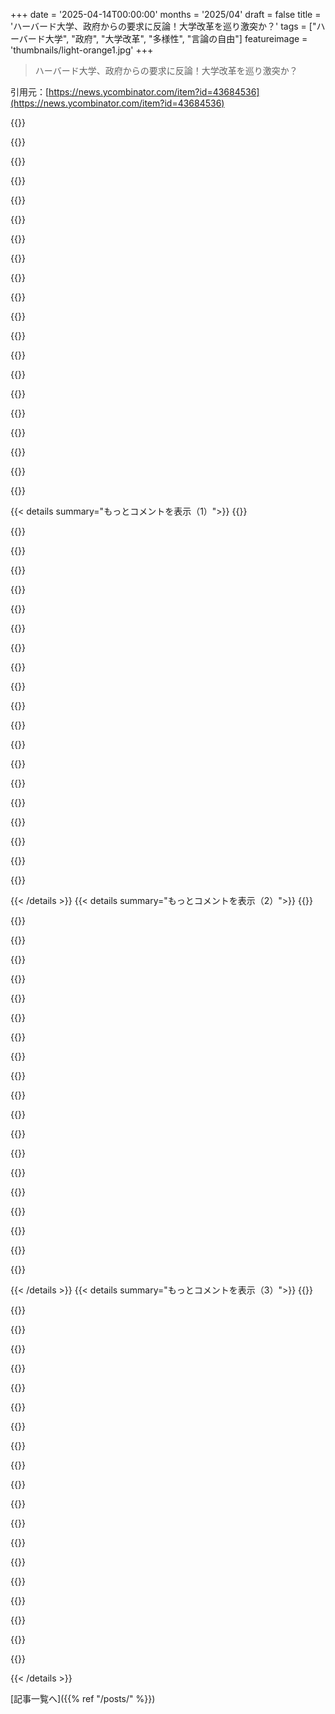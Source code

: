 +++
date = '2025-04-14T00:00:00'
months = '2025/04'
draft = false
title = 'ハーバード大学、政府からの要求に反論！大学改革を巡り激突か？'
tags = ["ハーバード大学", "政府", "大学改革", "多様性", "言論の自由"]
featureimage = 'thumbnails/light-orange1.jpg'
+++

> ハーバード大学、政府からの要求に反論！大学改革を巡り激突か？

引用元：[https://news.ycombinator.com/item?id=43684536](https://news.ycombinator.com/item?id=43684536)

{{<matomeQuote body="関連スレッド：Federal Government's letter to Harvard demanding changes [pdf] - https://news.ycombinator.com/item?id=43684386" userName="dang" createdAt="2025-04-14T18:40:22" color="">}}

{{<matomeQuote body="政権の要求が矛盾しててマジ意味不明。多様性イニシアチブやめろって言う一方で、いろんな意見のための多様性イニシアチブやれって言うし。特定の意見を持った留学生入れるなって言うくせに、言論統制はやめろとか。マジでどうなってんの？" userName="kweingar" createdAt="2025-04-14T19:35:40" color="">}}

{{<matomeQuote body="要求をペアで考えると理解しやすいかも。結局、彼らが欲しいのはUターンなんだよ。自分たちの支持者にアピールするために、要求を分割してるだけ。感情的な効果が大きい方を強調して、都合のいいように利用してるんだよね。<br>現在の多様性政策の廃止と新たな政策の開始は、＞「気に入らないものはやめろ、今まで止めてたことを始めろ」ってこと。<br>言論も同じで、＞「言いたいことを監査するな、今まで許可してた言論を監査しろ」ってこと。" userName="dspillett" createdAt="2025-04-15T08:52:06" color="#ff5733">}}

{{<matomeQuote body="Winstonもよく知ってたけど、OceaniaはEastasiaと戦争してEurasiaと同盟を結んでからたった4年しか経ってないんだよね。でもそれは記憶がちゃんとコントロールされてない人がたまたま持ってる知識に過ぎないんだ。公式にはパートナーの変更はなかったことになってる。OceaniaはEurasiaと戦争してる。だからOceaniaは常にEurasiaと戦争してたんだ。" userName="fransje26" createdAt="2025-04-15T09:45:56" color="">}}

{{<matomeQuote body="結局、特権的な白人男性を嫌うのはOKってことなんだよね。でも、ユダヤ系の白人男性は差別になる。アイビーリーグの白人男性ってほとんどユダヤ系じゃん。特権的（ユダヤ系じゃない）白人男性は、むしろ過小評価されてるんじゃないかな。" userName="amy214" createdAt="2025-04-16T00:02:40" color="">}}

{{<matomeQuote body="権威主義的な政府ってマジで恣意的だよね。全ての決定が適当なんだもん。理性や同意よりも権力を優先するからこうなるんだよ。" userName="hayst4ck" createdAt="2025-04-14T21:04:25" color="">}}

{{<matomeQuote body="一貫性なんていらないんだよ。みんなが法律を破ってても、友達じゃなかったら正義の鉄槌を下すだけ。そうすれば、法律に従ってるように見せかけて特定の人たちに良く思われるんだよね。" userName="zanellato19" createdAt="2025-04-14T23:08:50" color="">}}

{{<matomeQuote body="「こいつらはただのアホだ」って意見に対する最高の反論だね。彼らの“ルール”は計算されてるわけじゃないし、それがポイントなんだよ。好きなようにコントロールしたいだけなんだ。" userName="elliotec" createdAt="2025-04-14T23:43:10" color="#45d325">}}

{{<matomeQuote body="いやいや、やっぱりアホでしょ。腐敗してると経済が悪化するし（例えばred stateとblue stateを比較するとか）。縁故主義なんて、会社を潰すまでうまくいくように見えるだけだよ。" userName="Herring" createdAt="2025-04-15T00:00:15" color="">}}

{{<matomeQuote body="だよね。ファシスト政権って大体失敗するもん。でも、その間にも普通の人たちが傷つけられるんだよね。" userName="myko" createdAt="2025-04-15T00:38:37" color="">}}

{{<matomeQuote body="で、その間にも、こういうファシスト政府の権力者たちは、（文字通りの）山賊みたいに荒稼ぎするんだよねー。" userName="kelnos" createdAt="2025-04-15T01:54:36" color="">}}

{{<matomeQuote body="1800年代にフランスで開発された、あの便利な道具で終わるなら、まあ良いんじゃない？" userName="Aeolun" createdAt="2025-04-15T07:03:05" color="">}}

{{<matomeQuote body="まずありえないし、そうなったらもっとひどいことになるって。<br>Julius Caesarが共和制を帝国に変えて、暗殺されたけど、帝国が共和制に戻ったわけじゃないじゃん？その後何世紀も、どんどん圧政的な皇帝が続いたんだから。" userName="LeonB" createdAt="2025-04-15T07:24:09" color="">}}

{{<matomeQuote body="ありえないってのは同意だけど、裏切りが帝国主義につながったとしても、ギロチンはフランスの絶対王政を一度きれいに終わらせたし、2回目は船と追放で終わらせて、その後は基本的に復活しなかったじゃん。" userName="tsimionescu" createdAt="2025-04-15T07:39:55" color="#785bff">}}

{{<matomeQuote body="現代フランスは第五共和制だってことに注意してよ。最後の王を殺してから、どんだけ混乱してるかって話。" userName="tialaramex" createdAt="2025-04-15T07:57:47" color="">}}

{{<matomeQuote body="反復的な共和制開発ってことだね。共和制をリリースして、現場でテストして、改善していく。理にかなってるじゃん。" userName="lores" createdAt="2025-04-15T09:08:55" color="">}}

{{<matomeQuote body="フランスのモデルは、あらゆる意味でほとんど失敗だったよ。今５回目の共和制でしょ。アメリカが抱えてるのと同じような問題を抱えてるじゃん。" userName="clarionbell" createdAt="2025-04-15T08:20:52" color="">}}

{{<matomeQuote body="それは意見が分かれる問題だね。" userName="spiderfarmer" createdAt="2025-04-15T07:23:16" color="">}}

{{<matomeQuote body="俺には正当で民主的に選ばれた政権に見えるけどな。世界には未解決の問題がたくさんあるし、自分たちが望むものを手に入れている人々に同情するのは、有限な資源の無駄遣いだと思う。" userName="blitzar" createdAt="2025-04-15T07:55:52" color="">}}

{{<matomeQuote body="無駄じゃないよ。<br>①今回の件は世界的な影響があるから、面白い話題だよ。<br>②世界の多くの問題は、それが重要な問題だと人々が納得して初めて解決できる。まずはパンとか、安全保障とか、身近な問題を解決する必要があるんだよ。みんな人生は一度きりだし、まずまずの生活を望むのは selfishじゃないと思う。<br>③right votersは自分たちのためになると信じて投票したんだよ。<br>④これは単一のイベントじゃない。分析が大事。" userName="beeforpork" createdAt="2025-04-15T09:06:17" color="#ff33a1">}}

{{< details summary="もっとコメントを表示（1）">}}
{{<matomeQuote body="アメリカってさ、マジで痛い目見ないとわかんないんだよね。子供にストーブ触ると火傷するって何回言っても聞かないじゃん。運が良くて一回軽く触って、責任感のある大人が近くにいて、二度と触らない、みたいな。それと同じで、早くそうなった方がみんなのためになるってこと。" userName="blitzar" createdAt="2025-04-15T09:46:08" color="">}}

{{<matomeQuote body="え、もう火傷してるじゃん？ mission accomplishedってこと？それで本当に学べると思ってんの？ていうか、今回の件で責任取ってくれる大人って誰よ？<br>＞子供にストーブ触ると火傷するって何回も言うけど～<br>それってベストケースじゃないよね。俺、ストーブで火傷したことないし。それに、これってストーブの例みたいに個人のDarwin賞みたいな話じゃなくて、関係ない多くの人が巻き込まれてるし、もっと多くの人が何も言えない状況じゃん。" userName="beeforpork" createdAt="2025-04-15T10:48:10" color="">}}

{{<matomeQuote body="beeforporkが言ってる＞「それってベストケースじゃない。俺は火傷したことない」＜って、マジで何もわかってないんだね！かわいそう！ハンバーガーにかぶりついたら自分の指が入ってて、自分が襲う側と襲われる側になる経験もないんでしょ？そういう経験も人生の一部なんだよ、後になって初めて受け入れられるんだから。" userName="giardini" createdAt="2025-04-16T05:36:03" color="">}}

{{<matomeQuote body="今の世界の覇権をぶっ壊すってことは、予想外のことが起きるかもしれないってことだよね。ティミーが手を火傷したからって世界経済を蒸発させたら、笑ってられないかもよ。" userName="idiotsecant" createdAt="2025-04-15T12:29:54" color="">}}

{{<matomeQuote body="＞いや、やっぱりバカげてるって。<br>それがあなたが思ってる目的を果たさないからって、必ずしもバカってわけじゃないよ。<br>＞汚職が多いと経済が悪化する(例えばred stateとblue stateを比較して)。<br>そうだけど、汚職してる人たちは経済全体のパフォーマンスを最大化したいわけじゃないんだよね。他人を支配する力を最大化したいんだよ。それは経済パフォーマンスとは違うし、経済全体のパフォーマンスとは関係ない。特定の人たちの分配に関係してるんだ。" userName="dragonwriter" createdAt="2025-04-15T20:49:28" color="#ff5733">}}

{{<matomeQuote body="彼らはパフォーマンスを最大化しようとしてるんじゃなくて、自分の支配力を最大化しようとしてるんだよ。Pete HegsethがSecDefなのは彼が優秀だからじゃない。彼は戦争計画をリークするし、お酒なしで記者会見もできない。彼がSecDefなのは、Trumpが言うことならそれが合法だろうが妥当だろうが何でもやるからだ。関税は製造業を戻すためじゃない。もしそうなら、段階的で一貫性があるはずだし、そのお金は国内産業の発展に使われるはずだ。彼らがやってるのは、気に入らない国や企業を罰するため。政府のルールや手続きを排除して、一人の人間が自由に報酬を与えたり罰したりできる体制にしようとしてるんだ。経済全体のパフォーマンスなんてどうでもいいんだよ。 stated goalと行動が一致しない時は、彼らがバカだと決めつけるのをやめて、行動の結果が彼らの本当のgoalだと考えるようにしたら、彼らの考えてることがわかるようになった。" userName="reverendsteveii" createdAt="2025-04-15T18:29:08" color="#785bff">}}

{{<matomeQuote body="？アメリカ人が肥満を推奨してて、心臓病が超魅力的だって記事、楽しみにしてるよ。" userName="Herring" createdAt="2025-04-15T19:07:10" color="">}}

{{<matomeQuote body="stated goal（肥満を避ける）と行動（肥満を促進する食生活）が一致しないなら、彼らは違うgoal（肥満になろうが食べ物を楽しむ）を持ってるってこと。stated goalの真逆じゃなくて、違うgoalを持ってるってこと。" userName="reverendsteveii" createdAt="2025-04-15T19:13:57" color="">}}

{{<matomeQuote body="なるほど、それなら同意できる。肥満とTrumpの関税、どっちも目先のことしか考えてないってことだね。" userName="Herring" createdAt="2025-04-15T19:18:22" color="">}}

{{<matomeQuote body="goal自体の価値と、そのgoalを達成するための行動の価値をごっちゃにしてるんじゃない？自分の個人的な力を最大化するために経済をぶっ壊すのは短絡的だけど、それをTrumpのgoalだと受け入れれば、恣意的な関税（とか、大学を思想警察したり、反体制派の州知事を罰するために連邦資金を使ったりするのも見て）が、めちゃくちゃ効果的な戦略だってわかる。言うことを聞かないと、配下の人々が反乱を起こして言うことを聞く人にreplaceされるまで、干上がらせるんだよ。連邦資金に中毒になるな。それがなくなると恨むようになる。" userName="reverendsteveii" createdAt="2025-04-15T20:11:35" color="#ff5733">}}

{{<matomeQuote body="連中が一般的な原則を重視してないって理解すれば納得できるかも。非白人とか女性とかゲイとか、そういうグループが絡むとDiversityはダメなんだって。“race realists”のDiversityは良いらしい。学生がdivestment initiativesを訴えるとFree speechはダメ。教授がネットでn-word使ったらFree speechは良いんだと。ゴールは白人至上主義と反フェミニズム。" userName="UncleMeat" createdAt="2025-04-14T21:13:15" color="#785bff">}}

{{<matomeQuote body="こいつらが「freedom of speech」って言うとき、マジで言いたいのは、ナチスのクソみたいなこと言っても文句言われたくないってことだけ。" userName="kristopolous" createdAt="2025-04-15T07:52:27" color="">}}

{{<matomeQuote body="良い戦略じゃん。Harvardが要求されたことを全部やろうとしたとしても、政府はまだ「全然足りない」って言い返せるもん。" userName="TimorousBestie" createdAt="2025-04-14T19:44:13" color="#45d325">}}

{{<matomeQuote body="カナダからの輸入品への関税の最初の言い訳が「fentanylのせい」ってのもそうじゃん。カナダ国境からアメリカに入ってくるfentanylは1%未満なのに。<br>https://www.npr.org/2025/02/02/nx-s1-5283957/fentanyl-trump-..." userName="amatecha" createdAt="2025-04-14T23:22:24" color="">}}

{{<matomeQuote body="測らなければ、すべての価値がゼロだと仮定できる。" userName="throwaway48476" createdAt="2025-04-14T23:44:25" color="">}}

{{<matomeQuote body="全体主義的な権力論理で考えると全部つじつまが合うんだよね。目標は合理的なターゲットに到達するための首尾一貫した政策を実行することじゃなくて、権力を行使して、忠誠を誓うやつらを支援するような分裂的な行動で反対勢力をじわじわと侵食すること。重要なのは、忠誠を誓っても助かる保証はないってこと。そういう意味では一貫性は無関係で、それどころか矛盾してて恣意的な専制政治をすること自体が特徴。だってその方が恐怖を生むから。全体主義者が敵を批判するとき、敵がやってるって非難すること全部、自分たちでやるから。誰も差別的なこと言っちゃダメだとか言ってfreedom of speechを否定する？そしたら本とか政治思想とか言葉そのものを禁止するんだよ。Hillaryのメール？アメリカはマジでsignal groupsで外交政策を実行してるから。" userName="atoav" createdAt="2025-04-14T21:08:52" color="#ff5733">}}

{{<matomeQuote body="要求はシンプルで全然難しくない。<br>・民主党のアジェンダを究極の真実として宣伝するのをやめる。民主党じゃない意見の人をいじめるのをやめる。<br>・共和党のアジェンダも平等に代表されるようにする。<br>そんなに理解するの難しい？<br>Trumpがやった悪いことたくさんあるけど、これは民主党のコアな支持者以外には別に悪いことじゃない。<br>アメリカの学界は特定の文化以外には敵対的になってる。これは止めるべき。" userName="jiriknesl" createdAt="2025-04-14T19:44:36" color="">}}

{{<matomeQuote body="保守派は既存の大学に不満なら自分たちで大学始めればいいじゃん。連邦政府が私立の教育機関に特定の思想的要望に従うように強制する権利はない。それこそまさに修正第一条に書いてある。" userName="allturtles" createdAt="2025-04-14T19:54:33" color="#ff5733">}}

{{<matomeQuote body="大学が政府によって設立されたなら、アメリカ国民を代表するべき。アメリカ国民の半分は保守派なんだから、学術界の約半分は保守派であるべき。Harvardは両政党よりも古いんだから、アメリカ国民の半分だけに媚びる理由はない。" userName="jiriknesl" createdAt="2025-04-15T06:53:34" color="">}}

{{<matomeQuote body="マジで言ってんの？政府から金もらってる大学は全部、保守派とリベラル派に平等に媚び売るべきだって？Texas Christian Universityも政府の金もらってるけど、アメリカを平等に代表するまで連邦政府からの資金援助を止めるべきだって言うの？" userName="CogitoCogito" createdAt="2025-04-15T08:39:48" color="">}}


{{< /details >}}
{{< details summary="もっとコメントを表示（2）">}}
{{<matomeQuote body="500億ドル以上の寄付金があって、運営予算の16%が連邦政府とかからの収入なんだから、連邦政府からの資金を諦めて独立して運営した方がよくね？もし16%がなくなったら、今の予算レベルだと年間10億ドル追加で寄付金から引き出す必要が出てくるじゃん。それだと引き出し率が7%超えちゃうから、長期的には持続可能じゃないかもね。過去の平均リターンは11%だったみたいだけど、過去のパフォーマンスが未来を予測できるなら、連邦政府のギャップを100%カバーできるし、寄付金も毎年増やせるんじゃね？" userName="bretpiatt" createdAt="2025-04-14T18:59:05" color="#38d3d3">}}

{{<matomeQuote body="共和党が寄付金課税を引き上げる計画を検討中らしいよ。<br>https://www.thecrimson.com/article/2025/2/11/increasing-endo...<br>https://thecollegeinvestor.com/52851/proposed-college-endowm...<br>大学の寄付金は通常非課税だけど、2017年の法律で、裕福な私立大学の投資収入に対して1.4%の税金が課せられたんだって。新しい提案では、寄付金税率を14%に引き上げようとしてるみたい。<br>別の記事では8.6%の増税案が出てるって。<br>政府のルールをハッキングしたのが裏目に出たね。" userName="robocat" createdAt="2025-04-14T19:39:46" color="">}}

{{<matomeQuote body="＞新しい提案では、寄付金税率を14%に引き上げようとしてる”<br>マジ最高じゃん。Harvardが500億ドルの基金からの投資収入に14%も税金払うなんて。俺なんか、500億ドルよりはるかに少ない課税対象の投資で最低20%払ってるのに。しかも、それって既に税金払った稼ぎから捻出してるんだぜ。Harvardは寄付金で資金調達してるのにさ。" userName="hnburnsy" createdAt="2025-04-15T00:51:18" color="#785bff">}}

{{<matomeQuote body="マジ意味わかんねー。なんで大学にはこういうことして、ビリオネアにはしないんだ？誰か俺に5歳児にもわかるように説明してくれ。" userName="onlyrealcuzzo" createdAt="2025-04-14T20:46:15" color="">}}

{{<matomeQuote body="今の政権は明らかに反知的だよね。<br>編集：<br>「この国の大学を攻撃する必要がある」<br>「教授たちは敵だ」<br>具体的なクリップ<br>https://www.reddit.com/r/ABoringDystopia/comments/1ichg58/ya...<br>フルスピーチが見たいならYouTubeにあるから、「文脈」って反論するなら裏付けよろしく。" userName="Braxton1980" createdAt="2025-04-14T23:07:58" color="">}}

{{<matomeQuote body="証拠あるの？" userName="Braxton1980" createdAt="2025-04-14T23:34:33" color="">}}

{{<matomeQuote body="親コメントは証拠出してんの？" userName="imgabe" createdAt="2025-04-14T23:43:42" color="">}}

{{<matomeQuote body="コメント編集したよ。引用いくつ必要？いくらでも出せるぜ。" userName="Braxton1980" createdAt="2025-04-14T23:46:49" color="">}}

{{<matomeQuote body="これって“net investment income”とか実現益だけに適用される税金じゃないの？Billionaireはもうすでに高い税率で払ってるはずじゃん？少なくとも、株売ったり配当もらったり、利子を受け取ったりしたときはそうじゃない？" userName="pqtyw" createdAt="2025-04-14T20:51:50" color="">}}

{{<matomeQuote body="資産のほとんどが株ってのは本当に厄介だよね。株の所有自体に課税はできないけど、株を担保にビジネス取引できるし（例えばMuskがTwitterを買収した時みたいに、株を売らずに税金も払わずに済んだ）、株を担保にローンも組めるし。" userName="andoando" createdAt="2025-04-14T21:51:39" color="#ff33a1">}}

{{<matomeQuote body="そんなに難しくないって。株を担保に入れる行為を課税対象にすればいいだけじゃん。" userName="arrosenberg" createdAt="2025-04-14T21:56:05" color="">}}

{{<matomeQuote body="同じように、住宅ローンみたいに不動産を担保に入れる場合も課税すべき？" userName="twoodfin" createdAt="2025-04-14T23:17:42" color="">}}

{{<matomeQuote body="もちろん、主要な住居は除外してね。Middle classを困らせるつもりはなくて、ただUberwealthyだけが対象。純資産2000万ドル以上の人だけに担保株の課税をするのもアリだと思う。金持ちをさらに金持ちにするための税制上の優遇は必要ないんだよ。" userName="arrosenberg" createdAt="2025-04-14T23:23:39" color="#38d3d3">}}

{{<matomeQuote body="どうやって？実装の観点からすると意味不明なんだが。" userName="phkahler" createdAt="2025-04-14T22:38:08" color="">}}

{{<matomeQuote body="だよね。税金をBillionaireから巻き上げたい活動家が求めてるのは、富裕税しかないと思う。それって憲法違反だと思うけど。今回の非営利団体の税金免除の件は“所得税”の話で、Billionaireはすでに払う必要のある税金（を回避してる）の話だから、全然別の話だと思う。" userName="peterbecich" createdAt="2025-04-14T21:33:22" color="#ff33a1">}}

{{<matomeQuote body="Billionaireは投資収入に対して所得税を払ってるよ。" userName="WalterBright" createdAt="2025-04-14T22:00:57" color="">}}

{{<matomeQuote body="Middle classの労働者の賃金にかかる税率とは比べ物にならないくらい低いけどね。" userName="sunflowerfly" createdAt="2025-04-14T22:24:28" color="">}}

{{<matomeQuote body="だって投資収入は賃金収入と同じじゃないもん。そうあるべきじゃない。" userName="rtp4me" createdAt="2025-04-14T23:05:24" color="">}}

{{<matomeQuote body="なんでダメなの？お金って融通きくじゃん。1ドルは1ドルでしょ。なんで投資で稼いだ金が、汗水たらして稼いだ金より税金安いの？" userName="brewdad" createdAt="2025-04-14T23:49:34" color="">}}

{{<matomeQuote body="主に、みんなに貯金してもらいたいからだよ。「もっと頑張って働く」じゃなくて「賢く働け」ってこと。" userName="rtp4me" createdAt="2025-04-15T02:41:21" color="">}}


{{< /details >}}
{{< details summary="もっとコメントを表示（3）">}}
{{<matomeQuote body="ビリオネアは投資で得た利益に37％か20％の税金払ってるけど、5歳児には説明できないくらい複雑なんだよね。議会とIRSのせい。" userName="hnburnsy" createdAt="2025-04-14T21:47:11" color="">}}

{{<matomeQuote body="そんなに近い金額払ってないって。払わなくて済む抜け道がいっぱいあるんだよ。金持ちほど抜け道使えるの。<br>スタートアップのエコシステムにも関係あるよ(exchange fundsとかopportunity zones調べてみて)。" userName="radicaldreamer" createdAt="2025-04-14T21:49:52" color="#ff33a1">}}

{{<matomeQuote body="連邦所得税収の40％は上位1％の人たちから来てるんだよ。" userName="WalterBright" createdAt="2025-04-14T22:04:09" color="">}}

{{<matomeQuote body="もしその上位1％の人たちが、普通の配管工と同じくらいの税率を払ったら、どれだけ国の収入が増えるか想像してみてよ。今、議会が積み上げようとしてる何兆ドルもの国の借金だって減らせるかもね。" userName="rurp" createdAt="2025-04-14T22:31:25" color="#ff33a1">}}

{{<matomeQuote body="上位1％の人たちは、所得全体の何％を稼いでるの？<br>これマジな質問ね。上位1％が所得税の40％を払うのは多すぎるかもしれないし、足りないかもしれない。所得全体のうちどれくらい稼いでるか分からなきゃ意味ないじゃん。" userName="triceratops" createdAt="2025-04-14T22:07:05" color="">}}

{{<matomeQuote body="Tax Foundation[1]によると、2021年の課税年度では、アメリカの上位1％の所得者（AGIが$682,577以上）は、AGI全体の26.3％を占め、連邦所得税全体の45.8％を支払っていました。<br>個人的には所得税はもっと累進課税にするべきだと思ってるけど、そうじゃないって人もいるよね。<br>[1] https://taxfoundation.org/data/all/federal/latest-federal-in..." userName="crmd" createdAt="2025-04-14T22:32:58" color="#38d3d3">}}

{{<matomeQuote body="税金って連邦所得税だけじゃないんだよ。たまたまそれが一番累進性がある税金なだけ。そこにしか注目しないで他の税金を無視するやつは、騙そうとしてるだけ。" userName="wat10000" createdAt="2025-04-15T00:13:22" color="#785bff">}}

{{<matomeQuote body="上位1％の人たちは、国の所得の20.7％を稼いでるんだよ。累進課税率を考えると、連邦所得税収入の40％以上を払うべきだけど、税率が十分に高くなくて、他の階層への締め付けも緩いんだよね。" userName="caslon" createdAt="2025-04-14T22:12:58" color="#45d325">}}

{{<matomeQuote body="「もっと払うべき」って理屈がわかんねーんだけど。払ってないって言うけど、実際は倍払ってるみたいじゃん。金額とか割合とか、どんだけ払っても足りないって言われそうじゃね？" userName="listenallyall" createdAt="2025-04-14T22:53:49" color="">}}

{{<matomeQuote body="10億ドルも持ってたら、なんで20億ドルも必要なんだ？どこまで行けば十分なの？上限があるなら、それを超えた分の税率は100%でよくね？" userName="tomlockwood" createdAt="2025-04-14T23:26:21" color="">}}

{{<matomeQuote body="トップ1%ってビリオネアだけじゃないんだよね。ミリオネアのほとんどでもないし。年収70万ドル弱の人たちだよ。トップ0.1%がもっと払えばいいんじゃない？そいつらなら痛くも痒くもないでしょ。" userName="shakna" createdAt="2025-04-14T23:33:34" color="#ff33a1">}}

{{<matomeQuote body="金持ちから税金で取り上げたら、投資に回るはずだった金がなくなるんだよ。<br>例えば、Muskの年収100万ドル超えた分を全部税金で持ってかれたら、TeslaとかSpaceXとかStarlinkとかNeuralinkとか、全部存在しなかったかもよ？" userName="WalterBright" createdAt="2025-04-15T00:36:28" color="#38d3d3">}}

{{<matomeQuote body="Harvardは良くても、言論の自由はお金持ちだけのものじゃないはず。うちの学校は政府に言われたら何も言えなくなると思う。" userName="janalsncm" createdAt="2025-04-14T20:52:44" color="">}}

{{<matomeQuote body="Harvardは好きなこと言っていいし、政府のお金なしで運営すればいいんだよ。生徒の授業料で教育すればいいんじゃない？<br>俺らみたいにHarvardの政治に反対してるのに、税金がHarvardに流れてるのはおかしい。" userName="silexia" createdAt="2025-04-14T21:00:36" color="">}}

{{<matomeQuote body="この記事に理由が書いてあるよ。<br>＞大学の基金は、見た目ほど役に立たない。多くは特定の目的のために予約されてる。基金を減らすのは難しい。高い収入を求めて、プライベートエクイティとか不動産とかに投資してるから、すぐには売れない。市場が混乱してるから、株とか国債の価格も不安定だし。基金を減らすと大きな損失を出すリスクがある。トランプ政権は、研究資金を打ち切る以外にも、大学に経済的な打撃を与える方法がある。留学生のビザを減らしたり、税法を変えたり。" userName="gruez" createdAt="2025-04-14T19:05:31" color="#785bff">}}

{{<matomeQuote body="500億ドルの基金が、困った時とかのために使えないなら、基金のマネージャーを変えるべき。Harvardの基金に1年分の現金がないなんてありえない。7%ずつ取り崩すようにはなってないんだろうけど、必要なら変えればいいじゃん。" userName="forrestthewoods" createdAt="2025-04-14T19:11:57" color="#ff5733">}}

{{<matomeQuote body="要は、タネ籾を食いつぶすってことだよ。<br>10億ドル使うってことは、10億ドルだけじゃなくて、これから何十年も生み出すはずだった利子も捨てるってこと。緊急事態なら仕方ないけど、習慣にしちゃダメ。" userName="crazygringo" createdAt="2025-04-14T19:20:13" color="#45d325">}}

{{<matomeQuote body="政府の許可がなくても金銭的にやっていけるのが気に入らないんだね。" userName="Obscurity4340" createdAt="2025-04-14T19:08:33" color="">}}

{{<matomeQuote body="まだ彼がCongress、White House、Supreme Courtを牛耳ってるから、完全に違法な手を使って口座を凍結させる可能性もあるよね。Rule of lawが今はかなり不安定な状態みたいだし。" userName="bilbo0s" createdAt="2025-04-14T19:14:07" color="">}}

{{<matomeQuote body="＞United States governmentからHarvardへの手紙にはこうあるよ。“Harvardは、違反者には停学以上の厳罰を科す包括的なマスク禁止令を実施しなければならない”<br>もし学生が免疫不全症候群とかで、リスクの高い季節に自分の身を守るためにマスクを着けてたら、大学から退学させられるってこと？（それとももっと酷いことになるのかな？手紙によると）。Republican partyは、従来の定義での自由には興味がないってことだね。" userName="kashunstva" createdAt="2025-04-14T21:19:09" color="#45d325">}}


{{< /details >}}


[記事一覧へ]({{% ref "/posts/" %}})
